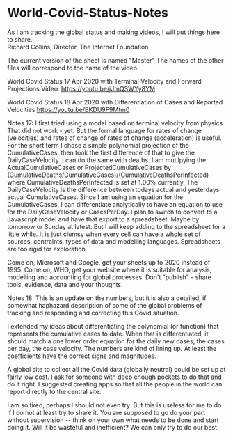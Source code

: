 # World-Covid-Status-Notes
As I am tracking the global status and making videos, I will put things here to share.  
Richard Collins, Director, The Internet Foundation

The current version of the sheet is named "Master"
The names of the other files will correspond to the name of the video.

World Covid Status 17 Apr 2020 with Terminal Velocity and Forward Projections
Video:  https://youtu.be/jJmQSWYy8YM

World Covid Status 18 Apr 2020 with Differentiation of Cases and Reported Velocities
https://youtu.be/BKDU9F9Mtm0

Notes 17: I first tried using a model based on terminal velocity from physics. That did not work - yet.  But the formal language for rates of change (velocities) and rates of change of rates of change (acceleration) is useful.  For the short term I chose a simple polynomial projection of the CumulativeCases, then took the first difference of that to give the DailyCaseVelocity.  I can do the same with deaths.  I am mutilpying the ActualCumulativeCases or ProjectedCumulativeCases by (CumulativeDeaths/CumulativeCases)/(CumulativeDeathsPerInfected) where CumulativeDeathsPerInfected is set at 1.00% currently. The DailyCaseVelocity is the difference between todays actual and yesterdays actual CumulativeCases.  Since I am using an equation for the CumulativeCases, I can differentiate analytically to have an equation to use for the DailyCaseVelocity or CasesPerDay.  I plan to switch to convert to a Javascript model and have that export to a spreadsheet.  Maybe by tomorrow or Sunday at latest.  But I will keep adding to the spreadsheet for a little while. It is just clumsy when every cell can have a whole set of sources, contraints, types of data and modelling languages.  Spreadsheets are too rigid for exploration.  

Come on, Microsoft and Google, get your sheets up to 2020 instead of 1995. Come on, WHO, get your website where it is suitable for analysis, modelling and accounting for global processes.  Don't "publish" - share tools, evidence, data and your thoughts.

Notes 18: This is an update on the numbers, but it is also a detailed, if somewhat haphazard description of some of the global problems of tracking and responding and correcting this Covid situation.

I extended my ideas about differentiating the polynomial (or function) that represents the cumulative cases to date. When that is differentiated, it should match a one lower order equation for the daily new cases, the cases per day, the case velocity.  The numbers are kind of lining up. At least the coefficients have the correct signs and magnitudes.

A global site to collect all the Covid data (globally neutral) could be set up at fairly low cost. I ask for someone with deep enough pockets to do that and do it right.  I suggested creating apps so that all the people in the world can report directly to the central site.

I am so tired, perhaps I should not even try.  But this is useless for me to do if I do not at least try to share it.  You are supposed to go do your part without supervision -- think on your own what needs to be done and start doing it.  Will it be wasteful and inefficient?  We can only try to do our best.
